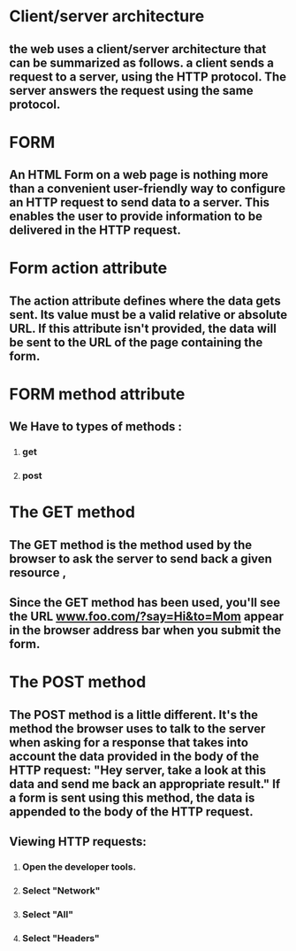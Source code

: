 # Client/server architecture
##  the web uses a client/server architecture that can be summarized as follows. a client sends a request to a server, using the HTTP protocol. The server answers the request using the same protocol.


# FORM
## An HTML Form on a web page is nothing more than a convenient user-friendly way to configure an HTTP request to send data to a server. This enables the user to provide information to be delivered in the HTTP request.

# Form action attribute
## The action attribute defines where the data gets sent. Its value must be a valid relative or absolute URL. If this attribute isn't provided, the data will be sent to the URL of the page containing the form.

# FORM method attribute
## We Have to types of methods : 
1. ### get
2. ### post

# The GET method
## The GET method is the method used by the browser to ask the server to send back a given resource ,
## Since the GET method has been used, you'll see the URL www.foo.com/?say=Hi&to=Mom appear in the browser address bar when you submit the form.


# The POST method
## The POST method is a little different. It's the method the browser uses to talk to the server when asking for a response that takes into account the data provided in the body of the HTTP request: "Hey server, take a look at this data and send me back an appropriate result." If a form is sent using this method, the data is appended to the body of the HTTP request.


## Viewing HTTP requests:
1. ### Open the developer tools.
2. ### Select "Network"
3. ### Select "All"
4. ### Select "Headers"




